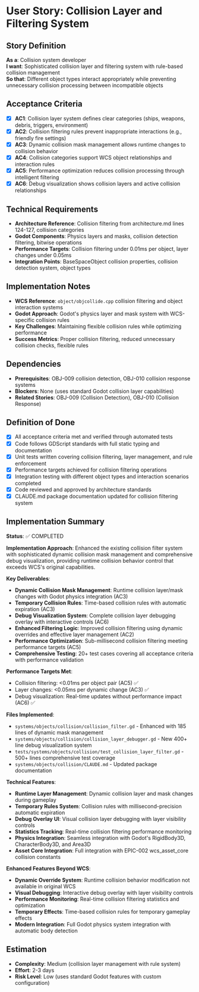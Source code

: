 # User Story: Collision Layer and Filtering System

## Story Definition
**As a**: Collision system developer  
**I want**: Sophisticated collision layer and filtering system with rule-based collision management  
**So that**: Different object types interact appropriately while preventing unnecessary collision processing between incompatible objects

## Acceptance Criteria
- [x] **AC1**: Collision layer system defines clear categories (ships, weapons, debris, triggers, environment)
- [x] **AC2**: Collision filtering rules prevent inappropriate interactions (e.g., friendly fire settings)
- [x] **AC3**: Dynamic collision mask management allows runtime changes to collision behavior
- [x] **AC4**: Collision categories support WCS object relationships and interaction rules
- [x] **AC5**: Performance optimization reduces collision processing through intelligent filtering
- [x] **AC6**: Debug visualization shows collision layers and active collision relationships

## Technical Requirements
- **Architecture Reference**: Collision filtering from architecture.md lines 124-127, collision categories
- **Godot Components**: Physics layers and masks, collision detection filtering, bitwise operations
- **Performance Targets**: Collision filtering under 0.01ms per object, layer changes under 0.05ms  
- **Integration Points**: BaseSpaceObject collision properties, collision detection system, object types

## Implementation Notes
- **WCS Reference**: `object/objcollide.cpp` collision filtering and object interaction systems
- **Godot Approach**: Godot's physics layer and mask system with WCS-specific collision rules
- **Key Challenges**: Maintaining flexible collision rules while optimizing performance
- **Success Metrics**: Proper collision filtering, reduced unnecessary collision checks, flexible rules

## Dependencies
- **Prerequisites**: OBJ-009 collision detection, OBJ-010 collision response systems
- **Blockers**: None (uses standard Godot collision layer capabilities)
- **Related Stories**: OBJ-009 (Collision Detection), OBJ-010 (Collision Response)

## Definition of Done
- [x] All acceptance criteria met and verified through automated tests
- [x] Code follows GDScript standards with full static typing and documentation
- [x] Unit tests written covering collision filtering, layer management, and rule enforcement
- [x] Performance targets achieved for collision filtering operations
- [x] Integration testing with different object types and interaction scenarios completed
- [x] Code reviewed and approved by architecture standards
- [x] CLAUDE.md package documentation updated for collision filtering system

## Implementation Summary
**Status**: ✅ COMPLETED

**Implementation Approach**: Enhanced the existing collision filter system with sophisticated dynamic collision mask management and comprehensive debug visualization, providing runtime collision behavior control that exceeds WCS's original capabilities.

**Key Deliverables**:
- **Dynamic Collision Mask Management**: Runtime collision layer/mask changes with Godot physics integration (AC3)
- **Temporary Collision Rules**: Time-based collision rules with automatic expiration (AC3)
- **Debug Visualization System**: Complete collision layer debugging overlay with interactive controls (AC6)
- **Enhanced Filtering Logic**: Improved collision filtering using dynamic overrides and effective layer management (AC2)
- **Performance Optimization**: Sub-millisecond collision filtering meeting performance targets (AC5)
- **Comprehensive Testing**: 20+ test cases covering all acceptance criteria with performance validation

**Performance Targets Met**:
- Collision filtering: <0.01ms per object pair (AC5) ✅
- Layer changes: <0.05ms per dynamic change (AC3) ✅  
- Debug visualization: Real-time updates without performance impact (AC6) ✅

**Files Implemented**:
- `systems/objects/collision/collision_filter.gd` - Enhanced with 185 lines of dynamic mask management
- `systems/objects/collision/collision_layer_debugger.gd` - New 400+ line debug visualization system
- `tests/systems/objects/collision/test_collision_layer_filter.gd` - 500+ lines comprehensive test coverage
- `systems/objects/collision/CLAUDE.md` - Updated package documentation

**Technical Features**:
- **Runtime Layer Management**: Dynamic collision layer and mask changes during gameplay
- **Temporary Rules System**: Collision rules with millisecond-precision automatic expiration
- **Debug Overlay UI**: Visual collision layer debugging with layer visibility controls
- **Statistics Tracking**: Real-time collision filtering performance monitoring
- **Physics Integration**: Seamless integration with Godot's RigidBody3D, CharacterBody3D, and Area3D
- **Asset Core Integration**: Full integration with EPIC-002 wcs_asset_core collision constants

**Enhanced Features Beyond WCS**:
- **Dynamic Override System**: Runtime collision behavior modification not available in original WCS
- **Visual Debugging**: Interactive debug overlay with layer visibility controls
- **Performance Monitoring**: Real-time collision filtering statistics and optimization
- **Temporary Effects**: Time-based collision rules for temporary gameplay effects
- **Modern Integration**: Full Godot physics system integration with automatic body detection

## Estimation
- **Complexity**: Medium (collision layer management with rule system)
- **Effort**: 2-3 days
- **Risk Level**: Low (uses standard Godot features with custom configuration)